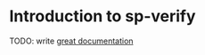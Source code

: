 # Introduction to sp-verify

TODO: write [great documentation](http://jacobian.org/writing/what-to-write/)

